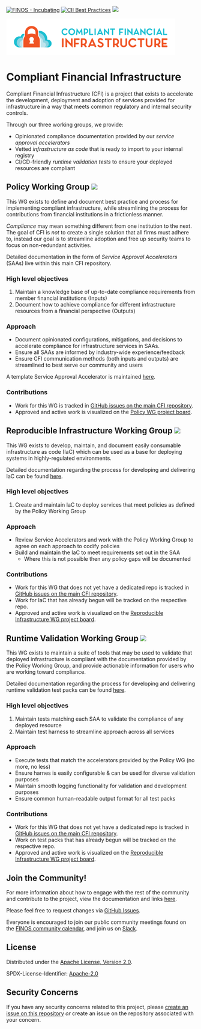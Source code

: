 [![FINOS - Incubating](https://cdn.jsdelivr.net/gh/finos/contrib-toolbox@master/images/badge-incubating.svg)](https://finosfoundation.atlassian.net/wiki/display/FINOS/Incubating)
[![CII Best Practices](https://bestpractices.coreinfrastructure.org/projects/6557/badge)](https://bestpractices.coreinfrastructure.org/projects/6557)
[<img src="https://img.shields.io/badge/slack-@finos/compliant%20financial%20infrastructure-green.svg?logo=slack">](https://finos-lf.slack.com/messages/cfi/)

<img src="https://github.com/finos/branding/blob/master/project-logos/active-project-logos/Compliant%20Financial%20Infrastructure%20Logo/Horizontal/2021_CFI_Logo_Horizontal.png?raw=true" width="450">


# Compliant Financial Infrastructure

Compliant Financial Infrastructure (CFI) is a project that exists to accelerate the development, deployment and adoption of services provided for infrastructure in a way that meets common regulatory and internal security controls.

Through our three working groups, we provide:

- Opinionated compliance documentation provided by our *service approval accelerators*
- Vetted *infrastructure as code* that is ready to import to your internal registry
- CI/CD-friendly *runtime validation tests* to ensure your deployed resources are compliant

## Policy Working Group [<img src="https://img.shields.io/badge/slack-@finos/cfi%20policy-green.svg?logo=slack">](https://finos-lf.slack.com/messages/cfi-policy-wg)

This WG exists to define and document best practice and process for implementing compliant infrastructure, while streamlining the process for contributions from financial institutions in a frictionless manner.

_Compliance_ may mean something different from one institution to the next. The goal of CFI is _not_ to create a single solution that all firms must adhere to, instead our goal is to streamline adoption and free up security teams to focus on non-redundant activities.

Detailed documentation in the form of _Service Approval Accelerators_ (SAAs) live within this main CFI repository.

### High level objectives

1. Maintain a knowledge base of up-to-date compliance requirements from member financial institutions (Inputs)
1. Document how to achieve compliance for different infrastructure resources from a financial perspective (Outputs)

### Approach

- Document opinionated configurations, mitigations, and decisions to accelerate compliance for infrastructure services in SAAs.
- Ensure all SAAs are informed by industry-wide experience/feedback
- Ensure CFI communication methods (both inputs and outputs) are streamlined to best serve our community and users

A template Service Approval Accelerator is maintained [here](templates/ServiceApprovalAcceleratorTemplate.md).


### Contributions

- Work for this WG is tracked in [GitHub issues on the main CFI repository](https://github.com/finos/compliant-financial-infrastructure/issues).
- Approved and active work is visualized on the [Policy WG project board](https://github.com/orgs/finos/projects/50).

## Reproducible Infrastructure Working Group [<img src="https://img.shields.io/badge/slack-@finos/cfi%20reproducible%20infrastructure-green.svg?logo=slack">](https://finos-lf.slack.com/messages/cfi-reproducible-infrastructure-wg)

This WG exists to develop, maintain, and document easily consumable infrastructure as code (IaC) which can be used as a base for deploying systems in highly-regulated environments.

Detailed documentation regarding the process for developing and delivering IaC can be found [here](https://github.com/finos/compliant-financial-infrastructure/blob/docs/wg-readme/docs/terraform-module-best-practices.md).

### High level objectives

1. Create and maintain IaC to deploy services that meet policies as defined by the Policy Working Group

### Approach

- Review Service Accelerators and work with the Policy Working Group to agree on each approach to codify policies
- Build and maintain the IaC to meet requirements set out in the SAA
  - Where this is not possible then any policy gaps will be documented

### Contributions

- Work for this WG that does not yet have a dedicated repo is tracked in [GitHub issues on the main CFI repository](https://github.com/finos/compliant-financial-infrastructure/issues).
- Work for IaC that has already begun will be tracked on the respective repo.
- Approved and active work is visualized on the [Reproducible Infrastructure WG project board](https://github.com/orgs/finos/projects/45).

## Runtime Validation Working Group [<img src="https://img.shields.io/badge/slack-@finos/cfi%20runtime%20validation-green.svg?logo=slack">](https://finos-lf.slack.com/messages/cfi-runtime-validation-wg)

This WG exists to maintain a suite of tools that may be used to validate that deployed infrastructure is compliant with the documentation provided by the Policy Working Group, and provide actionable information for users who are working toward compliance.

Detailed documentation regarding the process for developing and delivering runtime validation test packs can be found [here](?).

### High level objectives

1. Maintain tests matching each SAA to validate the compliance of any deployed resource
1. Maintain test harness to streamline approach across all services

### Approach

- Execute tests that match the accelerators provided by the Policy WG (no more, no less)
- Ensure harnes is easily configurable & can be used for diverse validation purposes
- Maintain smooth logging functionality for validation and development purposes
- Ensure common human-readable output format for all test packs

### Contributions

- Work for this WG that does not yet have a dedicated repo is tracked in [GitHub issues on the main CFI repository](https://github.com/finos/compliant-financial-infrastructure/issues).
- Work on test packs that has already begun will be tracked on the respective repo.
- Approved and active work is visualized on the [Reproducible Infrastructure WG project board](https://github.com/orgs/finos/projects/51).


## Join the Community!

For more information about how to engage with the rest of the community and contribute to the project, view the documentation and links [here](docs/CONTRIBUTING.md).

Please feel free to request changes via [GitHub Issues](https://github.com/finos/compliant-financial-infrastructure/issues).

Everyone is encouraged to join our public community meetings found on the [FINOS community calendar](https://www.finos.org/finos-community-calendar), and join us on [Slack](https://finos-lf.slack.com/messages/cfi).


## License

Distributed under the [Apache License, Version 2.0](http://www.apache.org/licenses/LICENSE-2.0).

SPDX-License-Identifier: [Apache-2.0](https://spdx.org/licenses/Apache-2.0)

## Security Concerns

If you have any security concerns related to this project, please [create an issue on this repository](https://github.com/finos/compliant-financial-infrastructure/issues/new/choose) _or_ create an issue on the repository associated with your concern.
